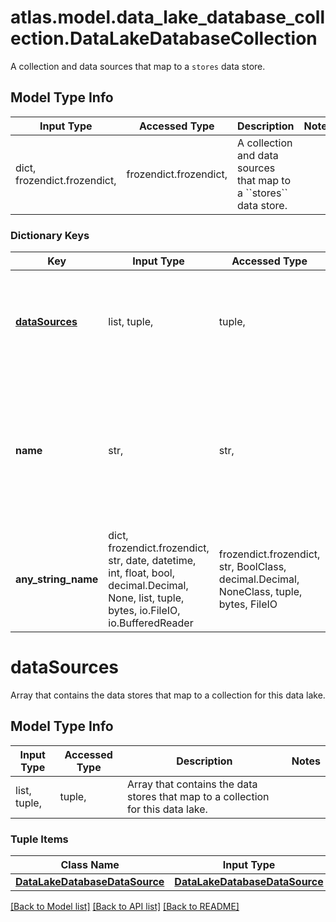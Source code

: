 # atlas.model.data_lake_database_collection.DataLakeDatabaseCollection

A collection and data sources that map to a ``stores`` data store.

## Model Type Info
Input Type | Accessed Type | Description | Notes
------------ | ------------- | ------------- | -------------
dict, frozendict.frozendict,  | frozendict.frozendict,  | A collection and data sources that map to a &#x60;&#x60;stores&#x60;&#x60; data store. | 

### Dictionary Keys
Key | Input Type | Accessed Type | Description | Notes
------------ | ------------- | ------------- | ------------- | -------------
**[dataSources](#dataSources)** | list, tuple,  | tuple,  | Array that contains the data stores that map to a collection for this data lake. | [optional] 
**name** | str,  | str,  | Human-readable label that identifies the collection to which MongoDB Cloud maps the data in the data stores. | [optional] 
**any_string_name** | dict, frozendict.frozendict, str, date, datetime, int, float, bool, decimal.Decimal, None, list, tuple, bytes, io.FileIO, io.BufferedReader | frozendict.frozendict, str, BoolClass, decimal.Decimal, NoneClass, tuple, bytes, FileIO | any string name can be used but the value must be the correct type | [optional]

# dataSources

Array that contains the data stores that map to a collection for this data lake.

## Model Type Info
Input Type | Accessed Type | Description | Notes
------------ | ------------- | ------------- | -------------
list, tuple,  | tuple,  | Array that contains the data stores that map to a collection for this data lake. | 

### Tuple Items
Class Name | Input Type | Accessed Type | Description | Notes
------------- | ------------- | ------------- | ------------- | -------------
[**DataLakeDatabaseDataSource**](DataLakeDatabaseDataSource.md) | [**DataLakeDatabaseDataSource**](DataLakeDatabaseDataSource.md) | [**DataLakeDatabaseDataSource**](DataLakeDatabaseDataSource.md) |  | 

[[Back to Model list]](../../README.md#documentation-for-models) [[Back to API list]](../../README.md#documentation-for-api-endpoints) [[Back to README]](../../README.md)

